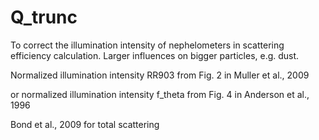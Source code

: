 # Q_trunc
To correct the illumination intensity of nephelometers in scattering efficiency calculation. Larger influences on bigger particles, e.g. dust.

Normalized illumination intensity RR903 from Fig. 2 in Muller et al., 2009

or normalized illumination intensity f_theta from Fig. 4 in Anderson et al., 1996

Bond et al., 2009 for total scattering
